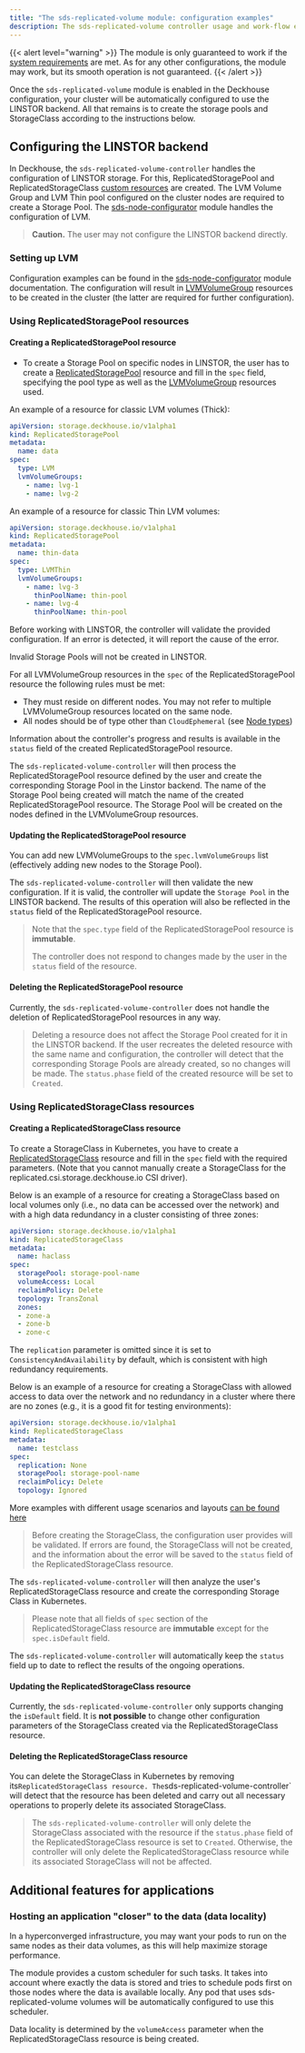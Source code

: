 ```yaml
---
title: "The sds-replicated-volume module: configuration examples"
description: The sds-replicated-volume controller usage and work-flow examples.
---
```


{{< alert level="warning" >}}
The module is only guaranteed to work if the [system requirements](./readme.html#system-requirements-and-recommendations) are met.
As for any other configurations, the module may work, but its smooth operation is not guaranteed.
{{< /alert >}}

Once the `sds-replicated-volume` module is enabled in the Deckhouse configuration, your cluster will be automatically configured to use the LINSTOR backend. All that remains is to create the storage pools and StorageClass according to the instructions below.

## Configuring the LINSTOR backend

In Deckhouse, the `sds-replicated-volume-controller` handles the configuration of LINSTOR storage. For this, ReplicatedStoragePool and ReplicatedStorageClass [custom resources](./cr.html) are created. The LVM Volume Group and LVM Thin pool configured on the cluster nodes are required to create a Storage Pool. The [sds-node-configurator](../../sds-node-configurator/stable/) module handles the configuration of LVM.

> **Caution.** The user may not configure the LINSTOR backend directly.

### Setting up LVM

Configuration examples can be found in the [sds-node-configurator](../../sds-node-configurator/stable/usage.html) module documentation. The configuration will result in [LVMVolumeGroup](./../../sds-node-configurator/stable/cr.html#lvmvolumegroup) resources to be created in the cluster (the latter are required for further configuration).

### Using ReplicatedStoragePool resources

#### Creating a ReplicatedStoragePool resource

- To create a Storage Pool on specific nodes in LINSTOR, the user has to create a [ReplicatedStoragePool](./cr.html#replicatedstoragepool) resource and fill in the `spec` field, specifying the pool type as well as the [LVMVolumeGroup](../../sds-node-configurator/stable/cr.html#lvmvolumegroup) resources used.

An example of a resource for classic LVM volumes (Thick):

```yaml
apiVersion: storage.deckhouse.io/v1alpha1
kind: ReplicatedStoragePool
metadata:
  name: data
spec:
  type: LVM
  lvmVolumeGroups:
    - name: lvg-1
    - name: lvg-2
```

An example of a resource for classic Thin LVM volumes:

```yaml
apiVersion: storage.deckhouse.io/v1alpha1
kind: ReplicatedStoragePool
metadata:
  name: thin-data
spec:
  type: LVMThin
  lvmVolumeGroups:
    - name: lvg-3
      thinPoolName: thin-pool
    - name: lvg-4
      thinPoolName: thin-pool
```

Before working with LINSTOR, the controller will validate the provided configuration. If an error is detected, it will report the cause of the error.

Invalid Storage Pools will not be created in LINSTOR.

For all LVMVolumeGroup resources in the `spec` of the ReplicatedStoragePool resource the following rules must be met:

- They must reside on different nodes. You may not refer to multiple LVMVolumeGroup resources located on the same node.
- All nodes should be of type other than `CloudEphemeral` (see [Node types](https://deckhouse.io/products/kubernetes-platform/documentation/v1/modules/040-node-manager/#node-types))

Information about the controller's progress and results is available in the `status` field of the created ReplicatedStoragePool resource.

The `sds-replicated-volume-controller` will then process the ReplicatedStoragePool resource defined by the user and create the corresponding Storage Pool in the Linstor backend. The name of the Storage Pool being created will match the name of the created ReplicatedStoragePool resource. The Storage Pool will be created on the nodes defined in the LVMVolumeGroup resources.

#### Updating the ReplicatedStoragePool resource

You can add new LVMVolumeGroups to the `spec.lvmVolumeGroups` list (effectively adding new nodes to the Storage Pool).

The `sds-replicated-volume-controller` will then validate the new configuration. If it is valid, the controller will update the `Storage Pool` in the LINSTOR backend. The results of this operation will also be reflected in the `status` field of the ReplicatedStoragePool resource.

> Note that the `spec.type` field of the ReplicatedStoragePool resource is **immutable**.
>
> The controller does not respond to changes made by the user in the `status` field of the resource.

#### Deleting the ReplicatedStoragePool resource

Currently, the `sds-replicated-volume-controller` does not handle the deletion of ReplicatedStoragePool resources in any way.

> Deleting a resource does not affect the Storage Pool created for it in the LINSTOR backend.
If the user recreates the deleted resource with the same name and configuration, the controller will detect that the corresponding Storage Pools are already created, so no changes will be made.
The `status.phase` field of the created resource will be set to `Created`.

### Using ReplicatedStorageClass resources

#### Creating a ReplicatedStorageClass resource

To create a StorageClass in Kubernetes, you have to create a [ReplicatedStorageClass](./cr.html#replicatedstorageclass) resource and fill in the `spec` field with the required parameters. (Note that you cannot manually create a StorageClass for the replicated.csi.storage.deckhouse.io CSI driver).

Below is an example of a resource for creating a StorageClass based on local volumes only (i.e., no data can be accessed over the network) and with a high data redundancy in a cluster consisting of three zones:

```yaml
apiVersion: storage.deckhouse.io/v1alpha1
kind: ReplicatedStorageClass
metadata:
  name: haclass
spec:
  storagePool: storage-pool-name
  volumeAccess: Local
  reclaimPolicy: Delete
  topology: TransZonal
  zones:
  - zone-a
  - zone-b
  - zone-c
```

The `replication` parameter is omitted since it is set to `ConsistencyAndAvailability` by default, which is consistent with high redundancy requirements.

Below is an example of a resource for creating a StorageClass with allowed access to data over the network and no redundancy in a cluster where there are no zones (e.g., it is a good fit for testing environments):

```yaml
apiVersion: storage.deckhouse.io/v1alpha1
kind: ReplicatedStorageClass
metadata:
  name: testclass
spec:
  replication: None
  storagePool: storage-pool-name
  reclaimPolicy: Delete
  topology: Ignored
```

More examples with different usage scenarios and layouts [can be found here](./layouts.html)

> Before creating the StorageClass, the configuration user provides will be validated.
> If errors are found, the StorageClass will not be created, and the information about the error will be saved to the `status` field of the ReplicatedStorageClass resource.

The `sds-replicated-volume-controller` will then analyze the user's ReplicatedStorageClass resource and create the corresponding Storage Class in Kubernetes.

> Please note that all fields of `spec` section of the ReplicatedStorageClass resource are **immutable** except for the `spec.isDefault` field.

The `sds-replicated-volume-controller` will automatically keep the `status` field up to date to reflect the results of the ongoing operations.

#### Updating the ReplicatedStorageClass resource

Currently, the `sds-replicated-volume-controller` only supports changing the `isDefault` field. It is **not possible** to change other configuration parameters of the StorageClass created via the ReplicatedStorageClass resource.

#### Deleting the ReplicatedStorageClass resource

You can delete the StorageClass in Kubernetes by removing its`ReplicatedStorageClass resource.
The`sds-replicated-volume-controller` will detect that the resource has been deleted and carry out all necessary operations to properly delete its associated StorageClass.

> The `sds-replicated-volume-controller` will only delete the StorageClass associated with the resource if the `status.phase` field of the ReplicatedStorageClass resource is set to `Created`. Otherwise, the controller will only delete the ReplicatedStorageClass resource while its associated StorageClass will not be affected.

## Additional features for applications

### Hosting an application "closer" to the data (data locality)

In a hyperconverged infrastructure, you may want your pods to run on the same nodes as their data volumes, as this will help maximize storage performance.

The module provides a custom scheduler for such tasks. It takes into account where exactly the data is stored and tries to schedule pods first on those nodes where the data is available locally.
Any pod that uses sds-replicated-volume volumes will be automatically configured to use this scheduler.

Data locality is determined by the `volumeAccess` parameter when the ReplicatedStorageClass resource is being created.
